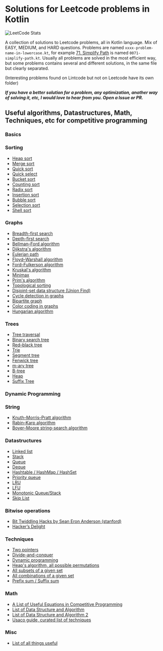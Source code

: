 # Solutions for Leetcode problems in Kotlin
![LeetCode Stats](https://leetcode.card.workers.dev/aliam?theme=unicorn&font=source_code_pro)

A collection of solutions to Leetcode problems, all in Kotlin language. Mix of EASY, MEDIUM, and HARD questions. Problems are named `xxxx-problem-name-in-lowercase.kt`, for example [71. Simplify Path](https://leetcode.com/problems/simplify-path/) is named `0071-simplify-path.kt`. Usually all problems are solved in the most efficient way, but some problems contains several and different solutions, in the same file but clearly separated.

(Interesting problems found on Lintcode but not on Leetcode have its own folder)

***If you have a better solution for a problem, any optimization, another way of solving it, etc, I would love to hear from you. Open a Issue or PR.***

## Useful algorithms, Datastructures, Math, Techniques, etc for competitive programming

### Basics

### Sorting

- [Heap sort](https://en.wikipedia.org/wiki/Heapsort)
- [Merge sort](https://en.wikipedia.org/wiki/Merge_sort)
- [Quick sort](https://en.wikipedia.org/wiki/Quicksort)
- [Quick select](https://en.wikipedia.org/wiki/Quickselect)
- [Bucket sort](https://en.wikipedia.org/wiki/Bucket_sort)
- [Counting sort](https://en.wikipedia.org/wiki/Counting_sort)
- [Radix sort](https://en.wikipedia.org/wiki/Radix_sort)
- [Insertion sort](https://en.wikipedia.org/wiki/Insertion_sort)
- [Bubble sort](https://en.wikipedia.org/wiki/Bubble_sort)
- [Selection sort](https://en.wikipedia.org/wiki/Selection_sort)
- [Shell sort](https://en.wikipedia.org/wiki/Shellsort)

### Graphs
- [Breadth-first search](https://en.wikipedia.org/wiki/Breadth-first_search)
- [Depth-first search](https://en.wikipedia.org/wiki/Depth-first_search)
- [Bellman–Ford algorithm](https://en.wikipedia.org/wiki/Bellman%E2%80%93Ford_algorithm)
- [Dijkstra's algorithm](https://en.wikipedia.org/wiki/Dijkstra%27s_algorithm)
- [Eulerian path](https://en.wikipedia.org/wiki/Eulerian_path)
- [Floyd–Warshall algorithm](https://en.wikipedia.org/wiki/Floyd%E2%80%93Warshall_algorithm)
- [Ford–Fulkerson algorithm](https://en.wikipedia.org/wiki/Ford%E2%80%93Fulkerson_algorithm)
- [Kruskal's algorithm](https://en.wikipedia.org/wiki/Kruskal%27s_algorithm)
- [Minimax](https://en.wikipedia.org/wiki/Minimax)
- [Prim's algorithm](https://en.wikipedia.org/wiki/Prim%27s_algorithm)
- [Topological sorting](https://en.wikipedia.org/wiki/Topological_sorting)
- [Disjoint-set data structure (Union Find)](https://en.wikipedia.org/wiki/Disjoint-set_data_structure)
- [Cycle detection in graphs](https://www.geeksforgeeks.org/detect-cycle-in-a-graph/)
- [Bipartite graph](https://en.wikipedia.org/wiki/Bipartite_graph#)
- [Color coding in graphs](https://en.wikipedia.org/wiki/Color-coding)
- [Hungarian algorithm](https://en.wikipedia.org/wiki/Hungarian_algorithm)

### Trees
- [Tree traversal](https://en.wikipedia.org/wiki/Tree_traversal)
- [Binary search tree](https://en.wikipedia.org/wiki/Binary_search_tree)
- [Red–black tree](https://en.wikipedia.org/wiki/Red%E2%80%93black_tree)
- [Trie](https://en.wikipedia.org/wiki/Trie)
- [Segment tree](https://en.wikipedia.org/wiki/Segment_tree)
- [Fenwick tree](https://en.wikipedia.org/wiki/Fenwick_tree)
- [m-ary tree](https://en.wikipedia.org/wiki/M-ary_tree)
- [B-tree](https://en.wikipedia.org/wiki/B-tree)
- [Heap](https://en.wikipedia.org/wiki/Heap_(data_structure))
- [Suffix Tree](https://en.wikipedia.org/wiki/Suffix_tree)

### Dynamic Programming

### String
- [Knuth–Morris–Pratt algorithm](https://en.wikipedia.org/wiki/Knuth%E2%80%93Morris%E2%80%93Pratt_algorithm)
- [Rabin–Karp algorithm](https://en.wikipedia.org/wiki/Rabin%E2%80%93Karp_algorithm)
- [Boyer–Moore string-search algorithm](https://en.wikipedia.org/wiki/Boyer%E2%80%93Moore_string-search_algorithm)

### Datastructures
- [Linked list](https://en.wikipedia.org/wiki/Linked_list)
- [Stack](https://en.wikipedia.org/wiki/Stack_(abstract_data_type))
- [Queue](https://en.wikipedia.org/wiki/Queue_(abstract_data_type))
- [Deque](https://en.wikipedia.org/wiki/Double-ended_queue)
- [Hashtable / HashMap / HashSet](https://en.wikipedia.org/wiki/Hash_table)
- [Priority queue](https://en.wikipedia.org/wiki/Priority_queue)
- [LRU](https://en.wikipedia.org/wiki/Cache_replacement_policies#Least_recently_used_(LRU))
- [LFU](https://en.wikipedia.org/wiki/Least_frequently_used)
- [Monotonic Queue/Stack](https://www.geeksforgeeks.org/introduction-to-monotonic-queues/)
- [Skip List](https://en.wikipedia.org/wiki/Skip_list)

### Bitwise operations

- [Bit Twiddling Hacks by Sean Eron Anderson (stanford)](https://graphics.stanford.edu/~seander/bithacks.html)
- [Hacker’s Delight](https://www.oreilly.com/library/view/hackers-delight-second/9780133084993/)

### Techniques
- [Two pointers](https://www.geeksforgeeks.org/two-pointers-technique/)
- [Divide-and-conquer](https://en.wikipedia.org/wiki/Divide-and-conquer_algorithm)
- [Dynamic programming](https://en.wikipedia.org/wiki/Dynamic_programming)
- [Heap's algorithm, all possible permutations](https://en.wikipedia.org/wiki/Heap%27s_algorithm)
- [All subsets of a given set](https://www.geeksforgeeks.org/backtracking-to-find-all-subsets/)
- [All combinations of a given set]()
- [Prefix sum / Suffix sum](https://en.wikipedia.org/wiki/Prefix_sum)

### Math

- [A List of Useful Equations in Competitive Programming](https://blog.shahjalalshohag.com/equation-list/)
- [List of Data Structure and Algorithm](https://jojozhuang.github.io/)
- [List of Data Structure and Algorithm 2](https://labuladong.gitbook.io/algo-en/)
- [Usaco guide, curated list of techniques](https://usaco.guide/general/using-this-guide?lang=cpp)

### Misc

- [List of all things useful](https://cp-algorithms.com/index.html)
